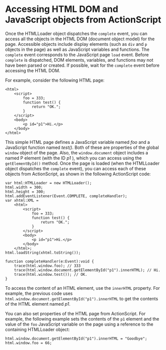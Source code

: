 # Accessing HTML DOM and JavaScript objects from ActionScript

Once the HTMLLoader object dispatches the `complete` event, you can access all
the objects in the HTML DOM (document object model) for the page. Accessible
objects include display elements (such as `div` and `p` objects in the page) as
well as JavaScript variables and functions. The `complete` event corresponds to
the JavaScript page `load` event. Before `complete` is dispatched, DOM elements,
variables, and functions may not have been parsed or created. If possible, wait
for the `complete` event before accessing the HTML DOM.

For example, consider the following HTML page:

    <html>
    	<script>
    		foo = 333;
    		function test() {
    			return "OK.";
    		}
    	</script>
    	<body>
    		<p id="p1">Hi.</p>
    	</body>
    </html>

This simple HTML page defines a JavaScript variable named _foo_ and a JavaScript
function named _test()_. Both of these are properties of the global `window`
object of the page. Also, the `window.document` object includes a named P
element (with the ID _p1_ ), which you can access using the `getElementById()`
method. Once the page is loaded (when the HTMLLoader object dispatches the
`complete` event), you can access each of these objects from ActionScript, as
shown in the following ActionScript code:

    var html:HTMLLoader = new HTMLLoader();
    html.width = 300;
    html.height = 300;
    html.addEventListener(Event.COMPLETE, completeHandler);
    var xhtml:XML =
    	<html>
    		<script>
    			foo = 333;
    			function test() {
    				return "OK.";
    			}
    		</script>
    		<body>
    			<p id="p1">Hi.</p>
    		</body>
    	</html>;
    html.loadString(xhtml.toString());

    function completeHandler(e:Event):void {
    	trace(html.window.foo); // 333
    	trace(html.window.document.getElementById("p1").innerHTML); // Hi.
    	trace(html.window.test()); // OK.
    }

To access the content of an HTML element, use the `innerHTML` property. For
example, the previous code uses
`html.window.document.getElementById("p1").innerHTML` to get the contents of the
HTML element named _p1_.

You can also set properties of the HTML page from ActionScript. For example, the
following example sets the contents of the `p1` element and the value of the
`foo` JavaScript variable on the page using a reference to the containing
HTMLLoader object:

    html.window.document.getElementById("p1").innerHTML = "Goodbye";
    html.window.foo = 66;

